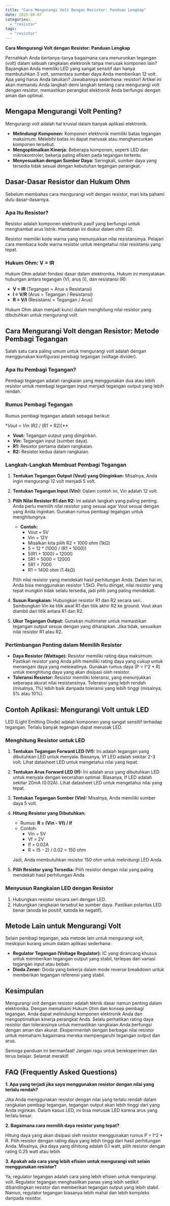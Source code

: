 ```yaml
---
title: "Cara Mengurangi Volt Dengan Resistor: Panduan Lengkap"
date: 2025-08-07
categories: 
  - "resistor"
tags: 
  - "resistor"
---
```


**Cara Mengurangi Volt dengan Resistor: Panduan Lengkap**

Pernahkah Anda bertanya-tanya bagaimana cara menurunkan tegangan (volt) dalam sebuah rangkaian elektronik tanpa merusak komponen lain? Bayangkan Anda memiliki LED yang sangat sensitif dan hanya membutuhkan 3 volt, sementara sumber daya Anda memberikan 12 volt. Apa yang harus Anda lakukan? Jawabannya sederhana: resistor! Artikel ini akan memandu Anda langkah demi langkah tentang cara mengurangi volt dengan resistor, memastikan perangkat elektronik Anda berfungsi dengan aman dan optimal.

## Mengapa Mengurangi Volt Penting?

Mengurangi volt adalah hal krusial dalam banyak aplikasi elektronik.

- **Melindungi Komponen:** Komponen elektronik memiliki batas tegangan maksimum. Melebihi batas ini dapat merusak atau menghancurkan komponen tersebut.
- **Mengoptimalkan Kinerja:** Beberapa komponen, seperti LED dan mikrokontroler, bekerja paling efisien pada tegangan tertentu.
- **Menyesuaikan dengan Sumber Daya:** Seringkali, sumber daya yang tersedia tidak sesuai dengan kebutuhan tegangan perangkat.

## Dasar-Dasar Resistor dan Hukum Ohm

Sebelum membahas cara mengurangi volt dengan resistor, mari kita pahami dulu dasar-dasarnya.

### Apa Itu Resistor?

Resistor adalah komponen elektronik pasif yang berfungsi untuk menghambat arus listrik. Hambatan ini diukur dalam ohm (Ω).

Resistor memiliki kode warna yang menunjukkan nilai resistansinya. Pelajari cara membaca kode warna resistor untuk mengetahui nilai resistansi yang tepat.

### Hukum Ohm: V = IR

Hukum Ohm adalah fondasi dasar dalam elektronika. Hukum ini menyatakan hubungan antara tegangan (V), arus (I), dan resistansi (R):

- **V = IR** (Tegangan = Arus x Resistansi)
- **I = V/R** (Arus = Tegangan / Resistansi)
- **R = V/I** (Resistansi = Tegangan / Arus)

Hukum Ohm akan menjadi kunci dalam menghitung nilai resistor yang dibutuhkan untuk mengurangi volt.

## Cara Mengurangi Volt dengan Resistor: Metode Pembagi Tegangan

Salah satu cara paling umum untuk mengurangi volt adalah dengan menggunakan konfigurasi pembagi tegangan (voltage divider).

### Apa Itu Pembagi Tegangan?

Pembagi tegangan adalah rangkaian yang menggunakan dua atau lebih resistor untuk membagi tegangan input menjadi tegangan output yang lebih rendah.

### Rumus Pembagi Tegangan

Rumus pembagi tegangan adalah sebagai berikut:

\*_Vout = Vin_ (R2 / (R1 + R2))\*\*

- **Vout:** Tegangan output yang diinginkan.
- **Vin:** Tegangan input (sumber daya).
- **R1:** Resistor pertama dalam rangkaian.
- **R2:** Resistor kedua dalam rangkaian.

### Langkah-Langkah Membuat Pembagi Tegangan

1. **Tentukan Tegangan Output (Vout) yang Diinginkan:** Misalnya, Anda ingin mengurangi 12 volt menjadi 5 volt.
2. **Tentukan Tegangan Input (Vin):** Dalam contoh ini, Vin adalah 12 volt.
3. **Pilih Nilai Resistor R1 dan R2:** Ini adalah langkah yang paling penting. Anda perlu memilih nilai resistor yang sesuai agar Vout sesuai dengan yang Anda inginkan. Gunakan rumus pembagi tegangan untuk menghitungnya.
    
    - **Contoh:**
        - Vout = 5V
        - Vin = 12V
        - Misalkan kita pilih R2 = 1000 ohm (1kΩ)
        - 5 = 12 \* (1000 / (R1 + 1000))
        - 5(R1 + 1000) = 12000
        - 5R1 + 5000 = 12000
        - 5R1 = 7000
        - R1 = 1400 ohm (1.4kΩ)
    
    Pilih nilai resistor yang mendekati hasil perhitungan Anda. Dalam hal ini, Anda bisa menggunakan resistor 1.5kΩ. Perlu diingat, nilai resistor yang tepat mungkin tidak selalu tersedia, jadi pilih yang paling mendekati.
    
4. **Susun Rangkaian:** Hubungkan resistor R1 dan R2 secara seri. Sambungkan Vin ke titik awal R1 dan titik akhir R2 ke ground. Vout akan diambil dari titik antara R1 dan R2.
5. **Ukur Tegangan Output:** Gunakan multimeter untuk memastikan tegangan output sesuai dengan yang diharapkan. Jika tidak, sesuaikan nilai resistor R1 atau R2.

### Pertimbangan Penting dalam Memilih Resistor

- **Daya Resistor (Wattage):** Resistor memiliki rating daya maksimum. Pastikan resistor yang Anda pilih memiliki rating daya yang cukup untuk menangani daya yang melewatinya. Gunakan rumus daya (P = I^2 \* R) untuk menghitung daya yang akan disipasi oleh resistor.
- **Toleransi Resistor:** Resistor memiliki toleransi, yang menunjukkan seberapa akurat nilai resistansinya. Toleransi yang lebih rendah (misalnya, 1%) lebih baik daripada toleransi yang lebih tinggi (misalnya, 5% atau 10%).

## Contoh Aplikasi: Mengurangi Volt untuk LED

LED (Light Emitting Diode) adalah komponen yang sangat sensitif terhadap tegangan. Terlalu banyak tegangan dapat merusak LED.

### Menghitung Resistor untuk LED

1. **Tentukan Tegangan Forward LED (Vf):** Ini adalah tegangan yang dibutuhkan LED untuk menyala. Biasanya, Vf LED adalah sekitar 2-3 volt. Lihat datasheet LED untuk mengetahui nilai yang tepat.
2. **Tentukan Arus Forward LED (If):** Ini adalah arus yang dibutuhkan LED untuk menyala dengan kecerahan optimal. Biasanya, If LED adalah sekitar 20mA (0.02A). Lihat datasheet LED untuk mengetahui nilai yang tepat.
3. **Tentukan Tegangan Sumber (Vin):** Misalnya, Anda memiliki sumber daya 5 volt.
4. **Hitung Resistor yang Dibutuhkan:**
    
    - Rumus: **R = (Vin - Vf) / If**
    - Contoh:
        - Vin = 5V
        - Vf = 2V
        - If = 0.02A
        - R = (5 - 2) / 0.02 = 150 ohm
    
    Jadi, Anda membutuhkan resistor 150 ohm untuk melindungi LED Anda.
    
5. **Pilih Resistor yang Tersedia:** Pilih resistor dengan nilai yang paling mendekati hasil perhitungan Anda.

### Menyusun Rangkaian LED dengan Resistor

1. Hubungkan resistor secara seri dengan LED.
2. Hubungkan rangkaian tersebut ke sumber daya. Pastikan polaritas LED benar (anoda ke positif, katoda ke negatif).

## Metode Lain untuk Mengurangi Volt

Selain pembagi tegangan, ada metode lain untuk mengurangi volt, meskipun kurang umum dalam aplikasi sederhana:

- **Regulator Tegangan (Voltage Regulator):** IC yang dirancang khusus untuk memberikan tegangan output yang stabil, terlepas dari variasi tegangan input atau beban.
- **Dioda Zener:** Dioda yang bekerja dalam mode reverse breakdown untuk memberikan tegangan referensi yang stabil.

## Kesimpulan

Mengurangi volt dengan resistor adalah teknik dasar namun penting dalam elektronika. Dengan memahami Hukum Ohm dan konsep pembagi tegangan, Anda dapat melindungi komponen elektronik Anda dan mengoptimalkan kinerja perangkat Anda. Selalu perhatikan rating daya resistor dan toleransinya untuk memastikan rangkaian Anda berfungsi dengan aman dan akurat. Eksperimenlah dengan berbagai nilai resistor untuk memahami bagaimana mereka mempengaruhi tegangan output dan arus.

Semoga panduan ini bermanfaat! Jangan ragu untuk bereksperimen dan terus belajar. Selamat merakit!

## FAQ (Frequently Asked Questions)

**1\. Apa yang terjadi jika saya menggunakan resistor dengan nilai yang terlalu rendah?**

Jika Anda menggunakan resistor dengan nilai yang terlalu rendah dalam rangkaian pembagi tegangan, tegangan output akan lebih tinggi dari yang Anda inginkan. Dalam kasus LED, ini bisa merusak LED karena arus yang terlalu besar.

**2\. Bagaimana cara memilih daya resistor yang tepat?**

Hitung daya yang akan disipasi oleh resistor menggunakan rumus P = I^2 \* R. Pilih resistor dengan rating daya yang lebih tinggi dari hasil perhitungan Anda. Misalnya, jika daya yang dihitung adalah 0.1 watt, pilih resistor dengan rating 0.25 watt atau lebih.

**3\. Apakah ada cara yang lebih efisien untuk mengurangi volt selain menggunakan resistor?**

Ya, regulator tegangan adalah cara yang lebih efisien untuk mengurangi volt. Regulator tegangan menghasilkan panas yang lebih sedikit dibandingkan resistor dan memberikan tegangan output yang lebih stabil. Namun, regulator tegangan biasanya lebih mahal dan lebih kompleks daripada resistor.
